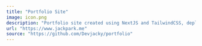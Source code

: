 ```yaml
---
title: "Portfolio Site"
image: icon.png
description: "Portfolio site created using NextJS and TailwindCSS, deployed on Vercel. Loading animation provided by DOFX on LottieFiles."
url: "https://www.jackpark.me"
source: "https://github.com/Devjacky/portfolio"
---
```

